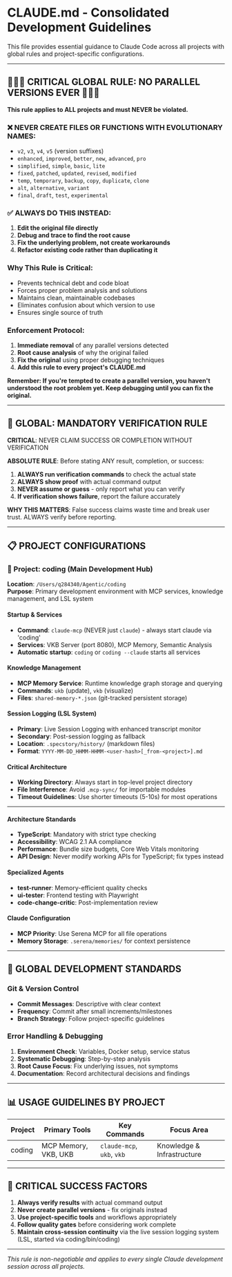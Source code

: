 # CLAUDE.md - Consolidated Development Guidelines

This file provides essential guidance to Claude Code across all projects with global rules and project-specific configurations.

---

## 🚨🚨🚨 CRITICAL GLOBAL RULE: NO PARALLEL VERSIONS EVER 🚨🚨🚨

**This rule applies to ALL projects and must NEVER be violated.**

### ❌ NEVER CREATE FILES OR FUNCTIONS WITH EVOLUTIONARY NAMES:
- `v2`, `v3`, `v4`, `v5` (version suffixes)
- `enhanced`, `improved`, `better`, `new`, `advanced`, `pro`
- `simplified`, `simple`, `basic`, `lite` 
- `fixed`, `patched`, `updated`, `revised`, `modified`
- `temp`, `temporary`, `backup`, `copy`, `duplicate`, `clone`
- `alt`, `alternative`, `variant`
- `final`, `draft`, `test`, `experimental`

### ✅ ALWAYS DO THIS INSTEAD:
1. **Edit the original file directly**
2. **Debug and trace to find the root cause**
3. **Fix the underlying problem, not create workarounds**
4. **Refactor existing code rather than duplicating it**

### Why This Rule is Critical:
- Prevents technical debt and code bloat
- Forces proper problem analysis and solutions
- Maintains clean, maintainable codebases  
- Eliminates confusion about which version to use
- Ensures single source of truth

### Enforcement Protocol:
1. **Immediate removal** of any parallel versions detected
2. **Root cause analysis** of why the original failed
3. **Fix the original** using proper debugging techniques
4. **Add this rule to every project's CLAUDE.md**

**Remember: If you're tempted to create a parallel version, you haven't understood the root problem yet. Keep debugging until you can fix the original.**

---

## 🚨 GLOBAL: MANDATORY VERIFICATION RULE

**CRITICAL**: NEVER CLAIM SUCCESS OR COMPLETION WITHOUT VERIFICATION

**ABSOLUTE RULE**: Before stating ANY result, completion, or success:
1. **ALWAYS run verification commands** to check the actual state
2. **ALWAYS show proof** with actual command output  
3. **NEVER assume or guess** - only report what you can verify
4. **If verification shows failure**, report the failure accurately

**WHY THIS MATTERS**: False success claims waste time and break user trust. ALWAYS verify before reporting.

---

## 📋 PROJECT CONFIGURATIONS

### 🔧 Project: coding (Main Development Hub)

**Location**: `/Users/q284340/Agentic/coding`  
**Purpose**: Primary development environment with MCP services, knowledge management, and LSL system

#### Startup & Services
- **Command**: `claude-mcp` (NEVER just `claude`) - always start claude via 'coding'
- **Services**: VKB Server (port 8080), MCP Memory, Semantic Analysis
- **Automatic startup**: `coding` or `coding --claude` starts all services

#### Knowledge Management
- **MCP Memory Service**: Runtime knowledge graph storage and querying
- **Commands**: `ukb` (update), `vkb` (visualize)
- **Files**: `shared-memory-*.json` (git-tracked persistent storage)

#### Session Logging (LSL System)
- **Primary**: Live Session Logging with enhanced transcript monitor
- **Secondary**: Post-session logging as fallback
- **Location**: `.specstory/history/` (markdown files)
- **Format**: `YYYY-MM-DD_HHMM-HHMM-<user-hash>[_from-<project>].md`

#### Critical Architecture
- **Working Directory**: Always start in top-level project directory
- **File Interference**: Avoid `.mcp-sync/` for importable modules
- **Timeout Guidelines**: Use shorter timeouts (5-10s) for most operations

---


#### Architecture Standards
- **TypeScript**: Mandatory with strict type checking
- **Accessibility**: WCAG 2.1 AA compliance
- **Performance**: Bundle size budgets, Core Web Vitals monitoring
- **API Design**: Never modify working APIs for TypeScript; fix types instead

#### Specialized Agents
- **test-runner**: Memory-efficient quality checks
- **ui-tester**: Frontend testing with Playwright
- **code-change-critic**: Post-implementation review

#### Claude Configuration
- **MCP Priority**: Use Serena MCP for all file operations
- **Memory Storage**: `.serena/memories/` for context persistence

---

## 🔧 GLOBAL DEVELOPMENT STANDARDS

### Git & Version Control
- **Commit Messages**: Descriptive with clear context
- **Frequency**: Commit after small increments/milestones  
- **Branch Strategy**: Follow project-specific guidelines

### Error Handling & Debugging
1. **Environment Check**: Variables, Docker setup, service status
2. **Systematic Debugging**: Step-by-step analysis
3. **Root Cause Focus**: Fix underlying issues, not symptoms
4. **Documentation**: Record architectural decisions and findings

---

## 📊 USAGE GUIDELINES BY PROJECT

| Project | Primary Tools | Key Commands | Focus Area |
|---------|---------------|--------------|------------|
| coding | MCP Memory, VKB, UKB | `claude-mcp`, `ukb`, `vkb` | Knowledge & Infrastructure |

---

## 🚨 CRITICAL SUCCESS FACTORS

1. **Always verify results** with actual command output
2. **Never create parallel versions** - fix originals instead  
3. **Use project-specific tools** and workflows appropriately
4. **Follow quality gates** before considering work complete
5. **Maintain cross-session continuity** via the live session logging system (LSL, started via coding/bin/coding)

---

*This rule is non-negotiable and applies to every single Claude development session across all projects.*